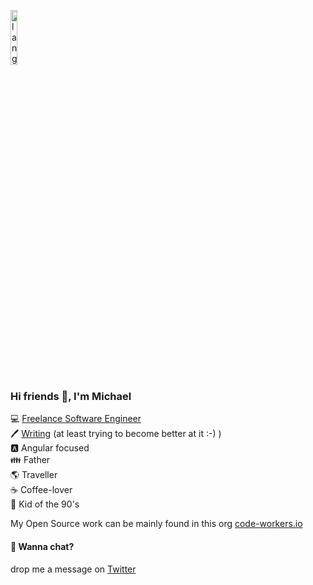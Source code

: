 <p><img width=15% src="https://github.com/alansmathew/alansmathew/raw/master/lang.gif" alt="lang image here" /></p>

### Hi friends 👋, I'm Michael

💻 [Freelance Software Engineer](https://www.berger-engineering.io)  
🖊️ [Writing](https://blog.michael-berger.dev) (at least trying to become better at it :-) )  
🅰 Angular focused  
👪 Father  
🌎 Traveller  
☕ Coffee-lover  
🤘 Kid of the 90's  

My Open Source work can be mainly found in this org [code-workers.io](https://github.com/orgs/code-workers-io/repositories)

#### 💬 Wanna chat? 
drop me a message on [Twitter](https://twitter.com/mikelgo812)

<!--
**mikelgo/mikelgo** is a ✨ _special_ ✨ repository because its `README.md` (this file) appears on your GitHub profile.

Here are some ideas to get you started:

- 🔭 I’m currently working on ...
- 🌱 I’m currently learning ...
- 👯 I’m looking to collaborate on ...
- 🤔 I’m looking for help with ...
- 💬 Ask me about ...
- 📫 How to reach me: ...
- 😄 Pronouns: ...
- ⚡ Fun fact: ...
-->
